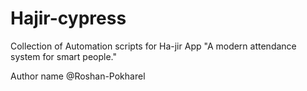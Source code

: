 # Hajir-cypress
Collection of Automation scripts for Ha-jir App "A modern attendance system for smart people."


Author name @Roshan-Pokharel
